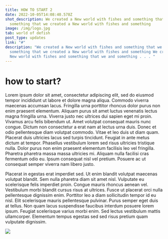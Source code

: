 ```yaml
---
title: HOW TO START 2
date: 2022-10-05T14:08:40.578Z
shot_description: We created a New world with fishes and something that we and
  something that we created a New world with fishes and something
image: /img/logo.jpg
tab: world of defish
post_type: updates
link: "#"
description: "We created a New world with fishes and something that we and
  something that we created a New world with fishes and something We created a
  New world with fishes and something that we and something . . . "
---
```

# how to start?

Lorem ipsum dolor sit amet, consectetur adipiscing elit, sed do eiusmod tempor incididunt ut labore et dolore magna aliqua. Commodo viverra maecenas accumsan lacus. Fringilla urna porttitor rhoncus dolor purus non enim praesent elementum. Aliquam purus sit amet luctus venenatis lectus magna fringilla urna. Viverra justo nec ultrices dui sapien eget mi proin. Vivamus arcu felis bibendum ut. Amet volutpat consequat mauris nunc congue. Dictum non consectetur a erat nam at lectus urna duis. Donec et odio pellentesque diam volutpat commodo. Vitae et leo duis ut diam quam. Placerat duis ultricies lacus sed turpis tincidunt. Feugiat in ante metus dictum at tempor. Phasellus vestibulum lorem sed risus ultricies tristique nulla. Dolor purus non enim praesent elementum facilisis leo vel fringilla. Pharetra pharetra massa massa ultricies mi. Aliquam nulla facilisi cras fermentum odio eu. Ipsum consequat nisl vel pretium. Posuere ac ut consequat semper viverra nam libero justo.

Placerat in egestas erat imperdiet sed. Ut enim blandit volutpat maecenas volutpat blandit. Sem nulla pharetra diam sit amet nisl. Vulputate eu scelerisque felis imperdiet proin. Congue mauris rhoncus aenean vel. Vestibulum morbi blandit cursus risus at ultrices. Fusce ut placerat orci nulla pellentesque dignissim enim. Porttitor leo a diam sollicitudin tempor id eu nisl. Elit scelerisque mauris pellentesque pulvinar. Purus semper eget duis at tellus. Non quam lacus suspendisse faucibus interdum posuere lorem ipsum. Feugiat scelerisque varius morbi enim. Sed lectus vestibulum mattis ullamcorper. Elementum tempus egestas sed sed risus pretium quam vulputate dignissim.

![](/img/c9b9aa0184843e38b0b6a22d105e87f2.jpg)